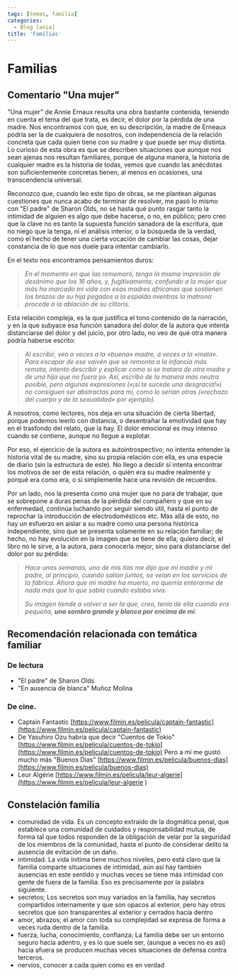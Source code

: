 ```yaml
---
tags: [temas, familia]
categories:
  - Blog [ania]
title: 'Familias'
---
```


# Familias

## Comentario "Una mujer"

"Una mujer" de Annie Ernaux resulta una obra bastante contenida, teniendo en cuenta el tema del que trata, es decir, el dolor por la pérdida de una madre. Nos encontramos con que, en su descripción, la madre de Erneaux podría ser la de cualquiera de nosotros, con independencia de la relación concreta que cada quien tiene con su madre y que puede ser muy distinta. Lo curioso de esta obra es que se describen situaciones que aunque nos sean ajenas nos resultan familiares, porque de alguna manera, la historia de cualquier madre es la historia de todas, vemos que cuando las anécdotas son suficientemente concretas tienen, al menos en ocasiones, una transcendencia universal. 

Reconozco que, cuando leo este tipo de obras, se me plantean algunas cuestiones que nunca acabo de terminar de resolver, me pasó lo mismo con "El padre" de Sharon Olds, no sé hasta qué punto rasgar tanto la intimidad de alguien es algo que debe hacerse, o no, en público; pero creo que la clave no es tanto la supuesta función sanadora de la escritura, que no niego que la tenga, ni el análisis interior, o la búsqueda de la verdad, como el hecho de tener una cierta vocación de cambiar las cosas, dejar constancia de lo que nos duele para intentar cambiarlo.

En el texto nos encontramos pensamientos duros: 

> *En el momento en que las rememoró, tengo la misma impresión de desánimo que los 16 años, y, fugitivamente, confundo a la mujer que más ha marcado mi vida con esas madres africanas que sostienen los brazos de su hija pegados a la espalda mientras la matrona procede a la ablación de su clítoris.*

Esta relación compleja, es la que justifica el tono contenido de la narración, y en la que subyace esa función sanadora del dolor de la autora que intenta distanciarse del dolor y del juicio, por otro lado, no veo de qué otra manera podría haberse escrito:

> *Al escribir, veo a veces a la «buena» madre, a veces a la «mala». Para escapar de ese vaivén que se remonta a la infancia más remota, intento describir y explicar como si se tratara de otra madre y de una hija que no fuera yo. Así, escribo de la manera más neutra posible, pero algunas expresiones («¡si te sucede una desgracia!») no consiguen ser abstractas para mí, como lo serían otras («rechazo del cuerpo y de la sexualidad»  por ejemplo).*

A nosotros, como lectores, nos deja en una situación de cierta libertad, porque podemos leerlo con distancia, o desentrañar la emotividad que hay en el trasfondo del relato, que la hay. El dolor emocional es muy intenso cuando se contiene, aunque no llegue a explotar. 

Por eso, el ejercicio de la autora es autointrospectivo; no intenta entender la historia vital de su madre, sino su propia relación con ella, es una especie de diario (sin la estructura de este). No llego a decidir si intenta encontrar los motivos de ser de esta relación, o quién era su madre realmente y porqué era como era, o si simplemente hace una revisión de recuerdos. 

Por un lado, nos la presenta como una mujer que no para de trabajar, que se sobrepone a duras penas de la pérdida del compañero y que en su enfermedad, continúa luchando por seguir siendo útil, hasta el punto de reprochar la introducción de electrodomésticos etc. Más allá de esto, no hay un esfuerzo en aislar a su madre como una persona histórica independiente, sino que se presenta solamente en su relación familiar; de hecho, no hay evolución en la imagen que se tiene de ella; quiero decir, el libro no le sirve, a la autora, para conocerla mejor, sino para distanciarse del dolor por su pérdida:

> *Hace unas semanas, una de mis tías me dijo que mi madre y mi padre, al principio, cuando salían juntos, se veían en los servicios de la fábrica. Ahora que mi madre ha muerto, no querría enterarme de nada más que lo que sabía cuando estaba viva.*
> 
> *Su imagen tiende a volver a ser la que, creo, tenía de ella cuando era pequeña, **una sombra grande y blanca por encima de mí**.*

## Recomendación relacionada con temática familiar

### De lectura

- "El padre" de Sharon Olds
- "En ausencia de blanca" Muñoz Molina

### De cine.

- Captain Fantastic [https://www.filmin.es/pelicula/captain-fantastic](https://www.filmin.es/pelicula/captain-fantastic)
- De Yasuhiro Ozu habría que decir "Cuentos de Tokio" [https://www.filmin.es/pelicula/cuentos-de-tokio](https://www.filmin.es/pelicula/cuentos-de-tokio) Pero a mí me gustó mucho más "Buenos Días" [https://www.filmin.es/pelicula/buenos-dias](https://www.filmin.es/pelicula/buenos-dias)
- Leur Algérie [https://www.filmin.es/pelicula/leur-algerie](https://www.filmin.es/pelicula/leur-algerie )

## Constelación familia

- comunidad de vida. Es un concepto extraído de la dogmática penal, que establece una comunidad de cuidados y responsabilidad mutua, de forma tal que todos responden de la obligación de velar por la seguridad de los miembros de la comunidad, hasta el punto de considerar delito la ausencia de evitación de un daño.
- intimidad. La vida ínitima tiene muchos niveles, pero está claro que la familia comparte situaciones de intimidad, aún así hay también ausencias en este sentido y muchas veces se tiene más intimidad con gente de fuera de la familia. Eso es precisamente por la palabra siguiente.
- secretos; Los secretos son muy variados en la familia, hay secretos compartidos internamente y que son opacos al exterior, pero hay otros secretos que son transparentes al exterior y cerrados hacia dentro 
- amor, abrazos; el amor con toda su complejidad se expresa de forma a veces ruda dentro de la familia.
- fuerza, lucha, conocimiento, confianza; La familia debe ser un entorno seguro hacia adentro, y es lo que suele ser, (aunque a veces no es así) hacia afuera se producen muchas veces situaciones de defensa contra terceros.
- nervios, conocer a cada quien como es en verdad

